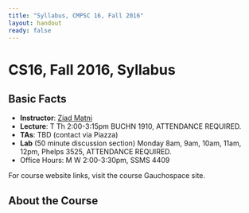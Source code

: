 ```yaml
---
title: "Syllabus, CMPSC 16, Fall 2016"
layout: handout
ready: false
---
```


CS16, Fall 2016, Syllabus
===========================


Basic Facts
-----------

* **Instructor**:  [Ziad Matni](http://www.cs.ucsb.edu/~zmatni)
* **Lecture**: T Th 2:00-3:15pm BUCHN 1910, ATTENDANCE REQUIRED.
* **TAs**:  TBD (contact via Piazza)
* **Lab** (50 minute discussion section) Monday 8am, 9am, 10am, 11am, 12pm, Phelps 3525, ATTENDANCE REQUIRED.                                         
* Office Hours: M W 2:00-3:30pm, SSMS 4409 

For course website links, visit the course Gauchospace site.

About the Course
----------------



